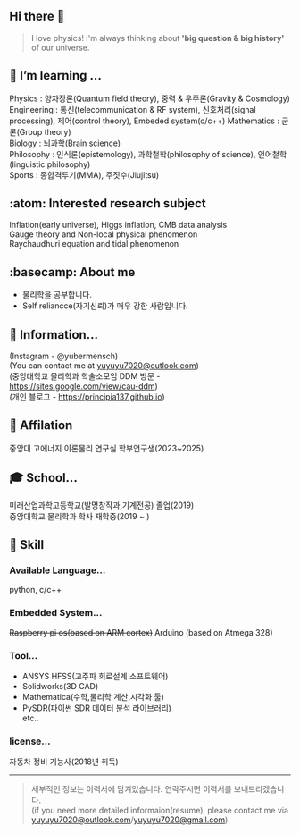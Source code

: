 ## Hi there 👋
 > I love physics! I'm always thinking about **'big question & big history'** of our universe.
 
## 🌱 I’m learning ...    
  Physics : 양자장론(Quantum field theory), 중력 & 우주론(Gravity & Cosmology)     
  Engineering : 통신(telecommunication & RF system), 신호처리(signal processing), 제어(control theory), Embeded system(c/c++)
  Mathematics : 군론(Group theory)  
  Biology : 뇌과학(Brain science)  
  Philosophy : 인식론(epistemology), 과학철학(philosophy of science), 언어철학(linguistic philosophy)   
  Sports : 종합격투기(MMA), 주짓수(Jiujitsu)  
  
## :atom: Interested research subject

Inflation(early universe), Higgs inflation, CMB data analysis  
Gauge theory and Non-local physical phenomenon  
Raychaudhuri equation and tidal phenomenon  

## :basecamp: About me
- 물리학을 공부합니다.  
- Self reliancce(자기신뢰)가 매우 강한 사람입니다.  

## :triangular_flag_on_post: Information...
   (Instagram - @yubermensch)    
   (You can contact me at yuyuyu7020@outlook.com)    
   (중앙대학교 물리학과 학술소모임 DDM 방문 - https://sites.google.com/view/cau-ddm)    
   (개인 블로그 - https://principia137.github.io)
   
## :office: Affilation
  중앙대 고에너지 이론물리 연구실 학부연구생(2023~2025)    
  
## :mortar_board: School...
  미래산업과학고등학교(발명창작과,기계전공) 졸업(2019)   
  중앙대학교 물리학과 학사 재학중(2019 ~ )  

## :ninja: Skill
### Available Language...
  python, c/c++      

### Embedded System...
  ~~Raspberry pi os(based on ARM cortex)~~
  Arduino (based on Atmega 328) 

### Tool...
- ANSYS HFSS(고주파 회로설계 소프트웨어)  
- Solidworks(3D CAD)  
- Mathematica(수학,물리학 계산,시각화 툴)  
- PySDR(파이썬 SDR 데이터 분석 라이브러리)  
etc..  

### license...
  자동차 정비 기능사(2018년 취득)

---
> 세부적인 정보는 이력서에 담겨있습니다. 연락주시면 이력서를 보내드리겠습니다.  
(if you need more detailed informaion(resume), please contact me via yuyuyu7020@outlook.com/yuyuyu7020@gmail.com)
